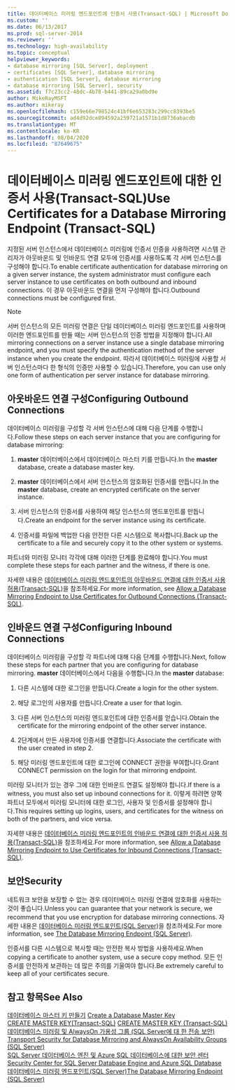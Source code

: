 ```yaml
---
title: 데이터베이스 미러링 엔드포인트에 인증서 사용(Transact-SQL) | Microsoft Docs
ms.custom: ''
ms.date: 06/13/2017
ms.prod: sql-server-2014
ms.reviewer: ''
ms.technology: high-availability
ms.topic: conceptual
helpviewer_keywords:
- database mirroring [SQL Server], deployment
- certificates [SQL Server], database mirroring
- authentication [SQL Server], database mirroring
- database mirroring [SQL Server], security
ms.assetid: f7c23cc2-48dc-4b78-b441-89ca29a0bd9e
author: MikeRayMSFT
ms.author: mikeray
ms.openlocfilehash: c159e66e798524c41bf6e653283c299cc8393be5
ms.sourcegitcommit: ad4d92dce894592a259721a1571b1d8736abacdb
ms.translationtype: MT
ms.contentlocale: ko-KR
ms.lasthandoff: 08/04/2020
ms.locfileid: "87649675"
---
```

# <a name="use-certificates-for-a-database-mirroring-endpoint-transact-sql"></a><span data-ttu-id="0081d-102">데이터베이스 미러링 엔드포인트에 대한 인증서 사용(Transact-SQL)</span><span class="sxs-lookup"><span data-stu-id="0081d-102">Use Certificates for a Database Mirroring Endpoint (Transact-SQL)</span></span>
  <span data-ttu-id="0081d-103">지정된 서버 인스턴스에서 데이터베이스 미러링에 인증서 인증을 사용하려면 시스템 관리자가 아웃바운드 및 인바운드 연결 모두에 인증서를 사용하도록 각 서버 인스턴스를 구성해야 합니다.</span><span class="sxs-lookup"><span data-stu-id="0081d-103">To enable certificate authentication for database mirroring on a given server instance, the system administrator must configure each server instance to use certificates on both outbound and inbound connections.</span></span> <span data-ttu-id="0081d-104">이 경우 아웃바운드 연결을 먼저 구성해야 합니다.</span><span class="sxs-lookup"><span data-stu-id="0081d-104">Outbound connections must be configured first.</span></span>  
  
> [!NOTE]  
>  <span data-ttu-id="0081d-105">서버 인스턴스의 모든 미러링 연결은 단일 데이터베이스 미러링 엔드포인트를 사용하며 이러한 엔드포인트를 만들 때는 서버 인스턴스의 인증 방법을 지정해야 합니다.</span><span class="sxs-lookup"><span data-stu-id="0081d-105">All mirroring connections on a server instance use a single database mirroring endpoint, and you must specify the authentication method of the server instance when you create the endpoint.</span></span> <span data-ttu-id="0081d-106">따라서 데이터베이스 미러링에 사용할 서버 인스턴스마다 한 형식의 인증만 사용할 수 있습니다.</span><span class="sxs-lookup"><span data-stu-id="0081d-106">Therefore, you can use only one form of authentication per server instance for database mirroring.</span></span>  
  
## <a name="configuring-outbound-connections"></a><span data-ttu-id="0081d-107">아웃바운드 연결 구성</span><span class="sxs-lookup"><span data-stu-id="0081d-107">Configuring Outbound Connections</span></span>  
 <span data-ttu-id="0081d-108">데이터베이스 미러링을 구성할 각 서버 인스턴스에 대해 다음 단계를 수행합니다.</span><span class="sxs-lookup"><span data-stu-id="0081d-108">Follow these steps on each server instance that you are configuring for database mirroring:</span></span>  
  
1.  <span data-ttu-id="0081d-109">**master** 데이터베이스에서 데이터베이스 마스터 키를 만듭니다.</span><span class="sxs-lookup"><span data-stu-id="0081d-109">In the **master** database, create a database master key.</span></span>  
  
2.  <span data-ttu-id="0081d-110">**master** 데이터베이스에서 서버 인스턴스의 암호화된 인증서를 만듭니다.</span><span class="sxs-lookup"><span data-stu-id="0081d-110">In the **master** database, create an encrypted certificate on the server instance.</span></span>  
  
3.  <span data-ttu-id="0081d-111">서버 인스턴스의 인증서를 사용하여 해당 인스턴스의 엔드포인트를 만듭니다.</span><span class="sxs-lookup"><span data-stu-id="0081d-111">Create an endpoint for the server instance using its certificate.</span></span>  
  
4.  <span data-ttu-id="0081d-112">인증서를 파일에 백업한 다음 안전한 다른 시스템으로 복사합니다.</span><span class="sxs-lookup"><span data-stu-id="0081d-112">Back up the certificate to a file and securely copy it to the other system or systems.</span></span>  
  
 <span data-ttu-id="0081d-113">파트너와 미러링 모니터 각각에 대해 이러한 단계를 완료해야 합니다.</span><span class="sxs-lookup"><span data-stu-id="0081d-113">You must complete these steps for each partner and the witness, if there is one.</span></span>  
  
 <span data-ttu-id="0081d-114">자세햔 내용은 [데이터베이스 미러링 엔드포인트의 아웃바운드 연결에 대한 인증서 사용 허용&#40;Transact-SQL&#41;](database-mirroring-use-certificates-for-outbound-connections.md)을 참조하세요.</span><span class="sxs-lookup"><span data-stu-id="0081d-114">For more information, see [Allow a Database Mirroring Endpoint to Use Certificates for Outbound Connections &#40;Transact-SQL&#41;](database-mirroring-use-certificates-for-outbound-connections.md).</span></span>  
  
## <a name="configuring-inbound-connections"></a><span data-ttu-id="0081d-115">인바운드 연결 구성</span><span class="sxs-lookup"><span data-stu-id="0081d-115">Configuring Inbound Connections</span></span>  
 <span data-ttu-id="0081d-116">데이터베이스 미러링을 구성할 각 파트너에 대해 다음 단계를 수행합니다.</span><span class="sxs-lookup"><span data-stu-id="0081d-116">Next, follow these steps for each partner that you are configuring for database mirroring.</span></span> <span data-ttu-id="0081d-117">**master** 데이터베이스에서 다음을 수행합니다.</span><span class="sxs-lookup"><span data-stu-id="0081d-117">In the **master** database:</span></span>  
  
1.  <span data-ttu-id="0081d-118">다른 시스템에 대한 로그인을 만듭니다.</span><span class="sxs-lookup"><span data-stu-id="0081d-118">Create a login for the other system.</span></span>  
  
2.  <span data-ttu-id="0081d-119">해당 로그인의 사용자를 만듭니다.</span><span class="sxs-lookup"><span data-stu-id="0081d-119">Create a user for that login.</span></span>  
  
3.  <span data-ttu-id="0081d-120">다른 서버 인스턴스의 미러링 엔드포인트에 대한 인증서를 얻습니다.</span><span class="sxs-lookup"><span data-stu-id="0081d-120">Obtain the certificate for the mirroring endpoint of the other server instance.</span></span>  
  
4.  <span data-ttu-id="0081d-121">2단계에서 만든 사용자에 인증서를 연결합니다.</span><span class="sxs-lookup"><span data-stu-id="0081d-121">Associate the certificate with the user created in step 2.</span></span>  
  
5.  <span data-ttu-id="0081d-122">해당 미러링 엔드포인트에 대한 로그인에 CONNECT 권한을 부여합니다.</span><span class="sxs-lookup"><span data-stu-id="0081d-122">Grant CONNECT permission on the login for that mirroring endpoint.</span></span>  
  
 <span data-ttu-id="0081d-123">미러링 모니터가 있는 경우 그에 대한 인바운드 연결도 설정해야 합니다.</span><span class="sxs-lookup"><span data-stu-id="0081d-123">If there is a witness, you must also set up inbound connections for it.</span></span> <span data-ttu-id="0081d-124">이렇게 하려면 양쪽 파트너 모두에서 미러링 모니터에 대한 로그인, 사용자 및 인증서를 설정해야 합니다.</span><span class="sxs-lookup"><span data-stu-id="0081d-124">This requires setting up logins, users, and certificates for the witness on both of the partners, and vice versa.</span></span>  
  
 <span data-ttu-id="0081d-125">자세햔 내용은 [데이터베이스 미러링 엔드포인트의 인바운드 연결에 대한 인증서 사용 허용&#40;Transact-SQL&#41;](database-mirroring-use-certificates-for-inbound-connections.md)을 참조하세요.</span><span class="sxs-lookup"><span data-stu-id="0081d-125">For more information, see [Allow a Database Mirroring Endpoint to Use Certificates for Inbound Connections &#40;Transact-SQL&#41;](database-mirroring-use-certificates-for-inbound-connections.md).</span></span>  
  
## <a name="security"></a><span data-ttu-id="0081d-126">보안</span><span class="sxs-lookup"><span data-stu-id="0081d-126">Security</span></span>  
 <span data-ttu-id="0081d-127">네트워크 보안을 보장할 수 없는 경우 데이터베이스 미러링 연결에 암호화를 사용하는 것이 좋습니다.</span><span class="sxs-lookup"><span data-stu-id="0081d-127">Unless you can guarantee that your network is secure, we recommend that you use encryption for database mirroring connections.</span></span> <span data-ttu-id="0081d-128">자세한 내용은 [데이터베이스 미러링 엔드포인트&#40;SQL Server&#41;](the-database-mirroring-endpoint-sql-server.md)을 참조하세요.</span><span class="sxs-lookup"><span data-stu-id="0081d-128">For more information, see [The Database Mirroring Endpoint &#40;SQL Server&#41;](the-database-mirroring-endpoint-sql-server.md).</span></span>  
  
 <span data-ttu-id="0081d-129">인증서를 다른 시스템으로 복사할 때는 안전한 복사 방법을 사용하세요.</span><span class="sxs-lookup"><span data-stu-id="0081d-129">When copying a certificate to another system, use a secure copy method.</span></span> <span data-ttu-id="0081d-130">모든 인증서를 안전하게 보관하는 데 많은 주의를 기울여야 합니다.</span><span class="sxs-lookup"><span data-stu-id="0081d-130">Be extremely careful to keep all of your certificates secure.</span></span>  
  
## <a name="see-also"></a><span data-ttu-id="0081d-131">참고 항목</span><span class="sxs-lookup"><span data-stu-id="0081d-131">See Also</span></span>  
 <span data-ttu-id="0081d-132">[데이터베이스 마스터 키 만들기](../../relational-databases/security/encryption/create-a-database-master-key.md) </span><span class="sxs-lookup"><span data-stu-id="0081d-132">[Create a Database Master Key](../../relational-databases/security/encryption/create-a-database-master-key.md) </span></span>  
 <span data-ttu-id="0081d-133">[CREATE MASTER KEY&#40;Transact-SQL&#41;](/sql/t-sql/statements/create-master-key-transact-sql) </span><span class="sxs-lookup"><span data-stu-id="0081d-133">[CREATE MASTER KEY &#40;Transact-SQL&#41;](/sql/t-sql/statements/create-master-key-transact-sql) </span></span>  
 <span data-ttu-id="0081d-134">[데이터베이스 미러링 및 AlwaysOn 가용성 그룹 &#40;SQL Server에 대 한 전송 보안&#41;](transport-security-database-mirroring-always-on-availability.md) </span><span class="sxs-lookup"><span data-stu-id="0081d-134">[Transport Security for Database Mirroring and AlwaysOn Availability Groups &#40;SQL Server&#41;](transport-security-database-mirroring-always-on-availability.md) </span></span>  
 <span data-ttu-id="0081d-135">[SQL Server 데이터베이스 엔진 및 Azure SQL 데이터베이스에 대한 보안 센터](../../relational-databases/security/security-center-for-sql-server-database-engine-and-azure-sql-database.md) </span><span class="sxs-lookup"><span data-stu-id="0081d-135">[Security Center for SQL Server Database Engine and Azure SQL Database](../../relational-databases/security/security-center-for-sql-server-database-engine-and-azure-sql-database.md) </span></span>  
 [<span data-ttu-id="0081d-136">데이터베이스 미러링 엔드포인트&#40;SQL Server&#41;</span><span class="sxs-lookup"><span data-stu-id="0081d-136">The Database Mirroring Endpoint &#40;SQL Server&#41;</span></span>](the-database-mirroring-endpoint-sql-server.md)  
  
  
